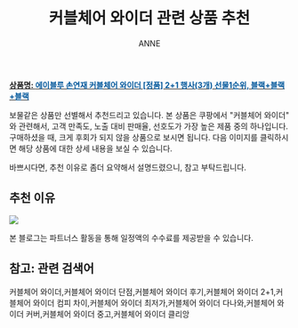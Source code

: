 ﻿---
layout: post
title:  "커블체어 와이더 관련 상품 추천"
author: ANNE
categories: [ 가구/인테리어 ]
tags: [커블체어 와이더,커블체어 와이더 단점,커블체어 와이더 후기,커블체어 와이더 2+1,커블체어 와이더 컴피 차이,커블체어 와이더 최저가,커블체어 와이더 다나와,커블체어 와이더 커버,커블체어 와이더 중고,커블체어 와이더 클리앙]
image: https://static.coupangcdn.com/image/vendor_inventory/b308/6824102d5b27a932ff3ca438216e52ecd41962e729c946ba781fadf97143.png 
description: "쿠팡에서 커블체어 와이더 관련 상품으로 가장 고객 선호도가 높은 제품 중 하나입니다."
---

<a href="https://link.coupang.com/re/AFFSDP?lptag=AF5184500&pageKey=4586555910&itemId=5631328678&vendorItemId=73201909879&traceid=V0-153-17129741195edbf4"><b>상품명: <font color='#01579B'>에이블루 손연재 커블체어 와이더 [정품] 2+1 행사(3개) 선물1순위, 블랙+블랙+블랙</font></b></a>

보물같은 상품만 선별해서 추천드리고 있습니다.
본 상품은 쿠팡에서 "커블체어 와이더" 와 관련해서, 고객 만족도, 노출 대비 판매율, 선호도가 가장 높은 제품 중의 하나입니다.
구매하셨을 때, 크게 후회가 되지 않을 상품으로 보시면 됩니다. 
다음 이미지를 클릭하시면 해당 상품에 대한 상세 내용을 보실 수 있습니다.

바쁘시다면, 추천 이유로 좀더 요약해서 설명드렸으니, 참고 부탁드립니다.

## 추천 이유 

<a href="https://link.coupang.com/re/AFFSDP?lptag=AF5184500&pageKey=4586555910&itemId=5631328678&vendorItemId=73201909879&traceid=V0-153-17129741195edbf4"><img src="https://thumbnail10.coupangcdn.com/thumbnails/remote/q89/image/vendor_inventory/e160/6e29e2d8a973374265a4612ebc81251c27a162b07b2493c7308b95117621.png"></a> 

본 블로그는 파트너스 활동을 통해 일정액의 수수료를 제공받을 수 있습니다.

## 참고: 관련 검색어    
커블체어 와이더,커블체어 와이더 단점,커블체어 와이더 후기,커블체어 와이더 2+1,커블체어 와이더 컴피 차이,커블체어 와이더 최저가,커블체어 와이더 다나와,커블체어 와이더 커버,커블체어 와이더 중고,커블체어 와이더 클리앙